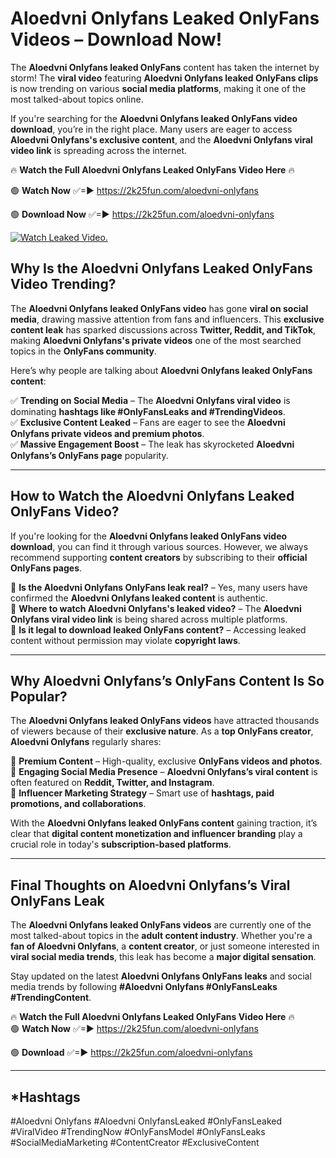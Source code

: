 # Aloedvni Onlyfans Leaked OnlyFans Videos – Download Now!

The **Aloedvni Onlyfans leaked OnlyFans** content has taken the internet by storm! The **viral video** featuring **Aloedvni Onlyfans leaked OnlyFans clips** is now trending on various **social media platforms**, making it one of the most talked-about topics online.  

If you're searching for the **Aloedvni Onlyfans leaked OnlyFans video download**, you’re in the right place. Many users are eager to access **Aloedvni Onlyfans's exclusive content**, and the **Aloedvni Onlyfans viral video link** is spreading across the internet.  

🔥 **Watch the Full Aloedvni Onlyfans Leaked OnlyFans Video Here** 🔥  

🟢 **Watch Now** ✅=► https://2k25fun.com/aloedvni-onlyfans

🟢 **Download Now** ✅=► https://2k25fun.com/aloedvni-onlyfans

[![Watch Leaked Video.](https://miro.medium.com/v2/resize:fit:828/format:webp/1*cilzJN44JGOrTw9NJCrNHA.gif "Watch Leaked Video")](https://2k25fun.com/aloedvni-onlyfans)

## **Why Is the Aloedvni Onlyfans Leaked OnlyFans Video Trending?**  

The **Aloedvni Onlyfans leaked OnlyFans video** has gone **viral on social media**, drawing massive attention from fans and influencers. This **exclusive content leak** has sparked discussions across **Twitter, Reddit, and TikTok**, making **Aloedvni Onlyfans's private videos** one of the most searched topics in the **OnlyFans community**.  

Here’s why people are talking about **Aloedvni Onlyfans leaked OnlyFans content**:  

✅ **Trending on Social Media** – The **Aloedvni Onlyfans viral video** is dominating **hashtags like #OnlyFansLeaks and #TrendingVideos**.  
✅ **Exclusive Content Leaked** – Fans are eager to see the **Aloedvni Onlyfans private videos and premium photos**.  
✅ **Massive Engagement Boost** – The leak has skyrocketed **Aloedvni Onlyfans’s OnlyFans page** popularity.  

---

## **How to Watch the Aloedvni Onlyfans Leaked OnlyFans Video?**  

If you're looking for the **Aloedvni Onlyfans leaked OnlyFans video download**, you can find it through various sources. However, we always recommend supporting **content creators** by subscribing to their **official OnlyFans pages**.  

🔹 **Is the Aloedvni Onlyfans OnlyFans leak real?** – Yes, many users have confirmed the **Aloedvni Onlyfans leaked content** is authentic.  
🔹 **Where to watch Aloedvni Onlyfans's leaked video?** – The **Aloedvni Onlyfans viral video link** is being shared across multiple platforms.  
🔹 **Is it legal to download leaked OnlyFans content?** – Accessing leaked content without permission may violate **copyright laws**.  

---

## **Why Aloedvni Onlyfans’s OnlyFans Content Is So Popular?**  

The **Aloedvni Onlyfans leaked OnlyFans videos** have attracted thousands of viewers because of their **exclusive nature**. As a **top OnlyFans creator**, **Aloedvni Onlyfans** regularly shares:  

📌 **Premium Content** – High-quality, exclusive **OnlyFans videos and photos**.  
📌 **Engaging Social Media Presence** – **Aloedvni Onlyfans’s viral content** is often featured on **Reddit, Twitter, and Instagram**.  
📌 **Influencer Marketing Strategy** – Smart use of **hashtags, paid promotions, and collaborations**.  

With the **Aloedvni Onlyfans leaked OnlyFans content** gaining traction, it’s clear that **digital content monetization and influencer branding** play a crucial role in today's **subscription-based platforms**.  

---

## **Final Thoughts on Aloedvni Onlyfans’s Viral OnlyFans Leak**  

The **Aloedvni Onlyfans leaked OnlyFans videos** are currently one of the most talked-about topics in the **adult content industry**. Whether you're a **fan of Aloedvni Onlyfans**, a **content creator**, or just someone interested in **viral social media trends**, this leak has become a **major digital sensation**.  

Stay updated on the latest **Aloedvni Onlyfans OnlyFans leaks** and social media trends by following **#Aloedvni Onlyfans #OnlyFansLeaks #TrendingContent**.  

🔥 **Watch the Full Aloedvni Onlyfans Leaked OnlyFans Video Here** 🔥  
🟢 **Watch Now** ✅=► https://2k25fun.com/aloedvni-onlyfans

🟢 **Download** ✅=► https://2k25fun.com/aloedvni-onlyfans

---

## *Hashtags
#Aloedvni Onlyfans #Aloedvni OnlyfansLeaked #OnlyFansLeaked #ViralVideo #TrendingNow #OnlyFansModel #OnlyFansLeaks #SocialMediaMarketing #ContentCreator #ExclusiveContent  